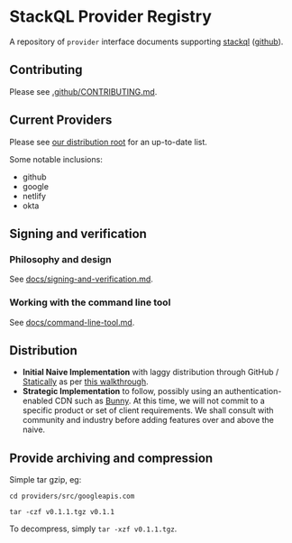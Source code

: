
# StackQL Provider Registry

A repository of `provider` interface documents supporting [stackql](https://stackql.io/) ([github](https://github.com/stackql/stackql)). 

## Contributing

Please see [.github/CONTRIBUTING.md](/.github/CONTRIBUTING.md).

## Current Providers

Please see [our distribution root](/providers/dist) for an up-to-date list.

Some notable inclusions:

- github
- google
- netlify
- okta

## Signing and verification

### Philosophy and design

See [docs/signing-and-verification.md](/docs/signing-and-verification.md).


### Working with the command line tool

See [docs/command-line-tool.md](/docs/command-line-tool.md).

## Distribution

- **Initial Naive Implementation** with laggy distribution through GitHub / [Statically](https://statically.io/) as per [this walkthrough](https://blog.mergify.com/how-to-serve-static-files-from-github/).
- **Strategic Implementation** to follow, possibly using an authentication-enabled CDN such as [Bunny](https://bunny.net/solutions/software-distribution).  At this time, we will not commit to a specific product or set of client requirements.  We shall consult with community and industry before adding features over and above the naive.

## Provide archiving and compression

Simple tar gzip, eg:

```
cd providers/src/googleapis.com

tar -czf v0.1.1.tgz v0.1.1
```

To decompress, simply `tar -xzf v0.1.1.tgz`.
